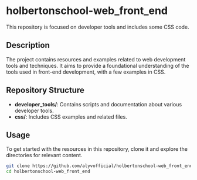 # holbertonschool-web_front_end

This repository is focused on developer tools and includes some CSS code.

## Description

The project contains resources and examples related to web development tools and techniques. It aims to provide a foundational understanding of the tools used in front-end development, with a few examples in CSS.

## Repository Structure

- **developer_tools/**: Contains scripts and documentation about various developer tools.
- **css/**: Includes CSS examples and related files.

## Usage

To get started with the resources in this repository, clone it and explore the directories for relevant content.

```sh
git clone https://github.com/alyvofficial/holbertonschool-web_front_end.git
cd holbertonschool-web_front_end
